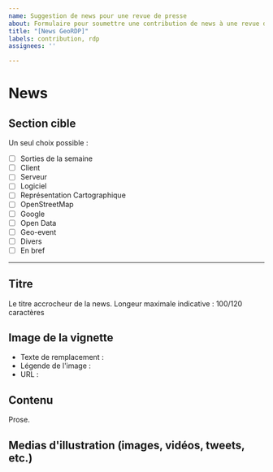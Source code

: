 ```yaml
---
name: Suggestion de news pour une revue de presse
about: Formulaire pour soumettre une contribution de news à une revue de presse.
title: "[News GeoRDP]"
labels: contribution, rdp
assignees: ''

---
```


# News

## Section cible

Un seul choix possible :

- [ ] Sorties de la semaine
- [ ] Client
- [ ] Serveur
- [ ] Logiciel
- [ ] Représentation Cartographique
- [ ] OpenStreetMap
- [ ] Google
- [ ] Open Data
- [ ] Geo-event
- [ ] Divers
- [ ] En bref

----

## Titre

Le titre accrocheur de la news.
Longeur maximale indicative : 100/120 caractères

## Image de la vignette

- Texte de remplacement :
- Légende de l'image :
- URL :

## Contenu

Prose.

## Medias d'illustration (images, vidéos, tweets, etc.)
